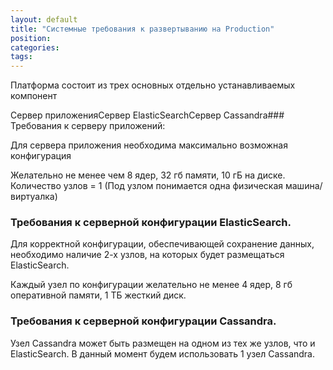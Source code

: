 ```yaml
---
layout: default
title: "Системные требования к развертыванию на Production"
position: 
categories: 
tags: 
---
```


Платформа состоит из трех основных отдельно устанавливаемых компонент

Сервер приложенияСервер ElasticSearchСервер Cassandra### Требования к серверу приложений:

Для сервера приложения необходима максимально возможная конфигурация

Желательно не менее чем 8 ядер, 32 гб памяти, 10 гБ на диске. Количество узлов = 1 (Под узлом понимается одна физическая машина/виртуалка)

### Требования к серверной конфигурации ElasticSearch.

Для корректной конфигурации, обеспечивающей сохранение данных, необходимо наличие 2-х узлов, на которых будет размещаться ElasticSearch.

Каждый узел по конфигурации желательно не менее 4 ядер, 8 гб оперативной памяти, 1 ТБ жесткий диск.

### Требования к серверной конфигурации Cassandra.

Узел Cassandra может быть размещен на одном из тех же узлов, что и ElasticSearch. В данный момент будем использовать 1 узел Cassandra.

 

